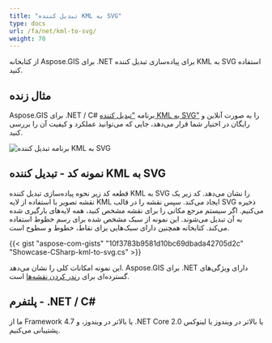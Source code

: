 ```yaml
---
title: "تبدیل کننده KML به SVG"
type: docs
url: /fa/net/kml-to-svg/
weight: 70
---
```


از کتابخانه Aspose.GIS برای .NET برای پیاده‌سازی تبدیل کننده KML به SVG استفاده کنید.

## **مثال زنده**

Aspose.GIS برای .NET / C# برنامه ["تبدیل کننده KML به SVG"](https://products.aspose.app/gis/viewer/kml-to-svg) را به صورت آنلاین و رایگان در اختیار شما قرار می‌دهد، جایی که می‌توانید عملکرد و کیفیت آن را بررسی کنید.

![برنامه تبدیل کننده KML به SVG](viewer.png)

## **نمونه کد - تبدیل کننده KML به SVG**

قطعه کد زیر نحوه پیاده‌سازی تبدیل کننده KML به SVG را نشان می‌دهد. کد زیر یک نقشه تصویر با استفاده از لایه KML ایجاد می‌کند. سپس نقشه را در قالب SVG ذخیره می‌کنیم. اگر سیستم مرجع مکانی را برای نقشه مشخص کنید، همه لایه‌های بارگیری شده به آن تبدیل می‌شوند.
این نمونه از سبک مشخص شده برای رسم خطوط استفاده می‌کند. کتابخانه همچنین دارای سبک‌هایی برای نقاط، خطوط و سطوح است.

{{< gist "aspose-com-gists" "10f3783b9581d10bc69dbada42705d2c" "Showcase-CSharp-kml-to-svg.cs" >}}

این نمونه امکانات کلی را نشان می‌دهد. Aspose.GIS برای .NET دارای ویژگی‌های گسترده‌ای برای [رندر کردن نقشه‌ها](https://docs.aspose.com/gis/net/map-rendering/) است.

## **پلتفرم - ‎.NET / C#**

ما از Framework 4.7 یا بالاتر در ویندوز، و .NET Core 2.0 یا بالاتر در ویندوز یا لینوکس پشتیبانی می‌کنیم.
